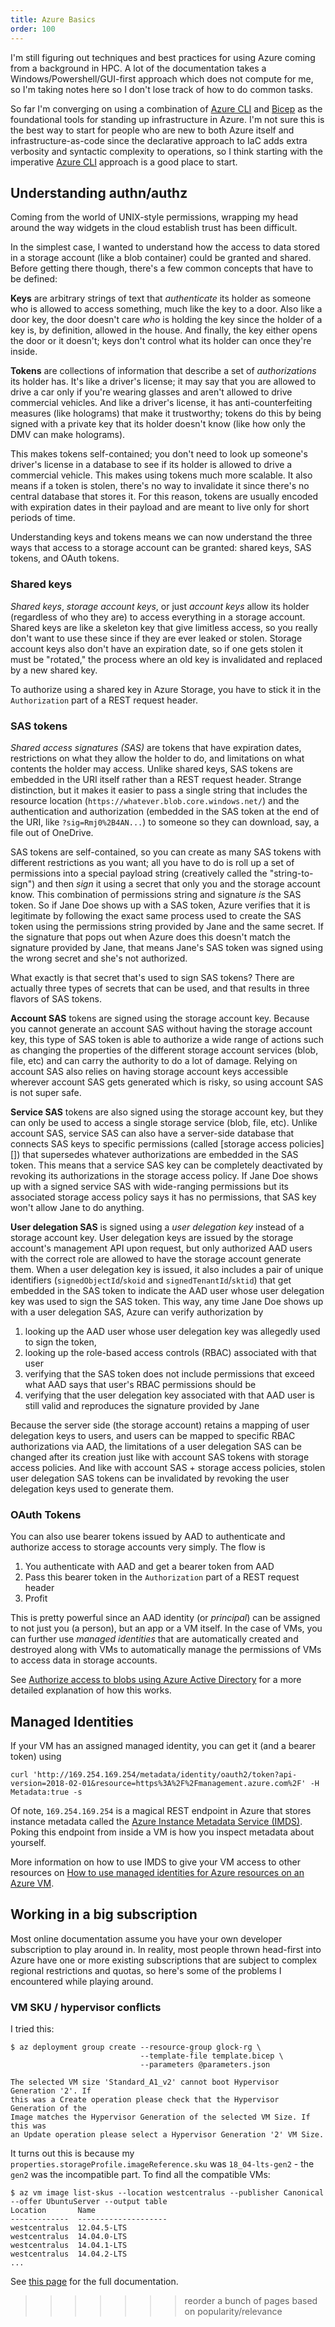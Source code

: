 ```yaml
---
title: Azure Basics
order: 100
---
```


I'm still figuring out techniques and best practices for using Azure coming from
a background in HPC.  A lot of the documentation takes a
Windows/Powershell/GUI-first approach which does not compute for me, so I'm
taking notes here so I don't lose track of how to do common tasks.

So far I'm converging on using a combination of [Azure CLI][] and [Bicep][] as
the foundational tools for standing up infrastructure in Azure.  I'm not sure
this is the best way to start for people who are new to both Azure itself and
infrastructure-as-code since the declarative approach to IaC adds extra
verbosity and syntactic complexity to operations, so I think starting with the
imperative [Azure CLI][] approach is a good place to start.

[Azure CLI]: https://docs.microsoft.com/en-us/cli/azure/
[Bicep]: https://docs.microsoft.com/en-us/azure/azure-resource-manager/bicep/overview

## Understanding authn/authz

Coming from the world of UNIX-style permissions, wrapping my head around the way
widgets in the cloud establish trust has been difficult.

In the simplest case, I wanted to understand how the access to data stored in
a storage account (like a blob container) could be granted and shared.  Before
getting there though, there's a few common concepts that have to be defined:

**Keys** are arbitrary strings of text that _authenticate_ its holder as
someone who is allowed to access something, much like the key to a door.
Also like a door key, the door doesn't care _who_ is holding the key since
the holder of a key is, by definition, allowed in the house.  And finally,
the key either opens the door or it doesn't; keys don't control what its
holder can once they're inside.

**Tokens** are collections of information that describe a set of
_authorizations_ its holder has.  It's like a driver's license; it may say
that you are allowed to drive a car only if you're wearing glasses and aren't
allowed to drive commercial vehicles.  And like a driver's license, it has
anti-counterfeiting measures (like holograms) that make it trustworthy; tokens
do this by being signed with a private key that its holder doesn't know
(like how only the DMV can make holograms).

This makes tokens self-contained; you don't need to look up someone's driver's
license in a database to see if its holder is allowed to drive a commercial
vehicle. This makes using tokens much more scalable. It also means if a token
is stolen, there's no way to invalidate it since there's no central database
that stores it. For this reason, tokens are usually encoded with expiration
dates in their payload and are meant to live only for short periods of time.

Understanding keys and tokens means we can now understand the three ways that
access to a storage account can be granted: shared keys, SAS tokens, and OAuth
tokens.

### Shared keys

_Shared keys_, _storage account keys_, or just _account keys_ allow its holder
(regardless of who they are) to access everything in a storage account.  Shared
keys are like a skeleton key that give limitless access, so you really don't
want to use these since if they are ever leaked or stolen.  Storage account keys
also don't have an expiration date, so if one gets stolen it must be "rotated,"
the process where an old key is invalidated and replaced by a new shared key.

To authorize using a shared key in Azure Storage, you have to stick it in the
`Authorization` part of a REST request header.

### SAS tokens

_Shared access signatures (SAS)_ are tokens that have expiration dates,
restrictions on what they allow the holder to do, and limitations on what
contents the holder may access.  Unlike shared keys, SAS tokens are embedded in
the URI itself rather than a REST request header.  Strange distinction, but it
makes it easier to pass a single string that includes the resource location
(`https://whatever.blob.core.windows.net/`) and the authentication and
authorization (embedded in the SAS token at the end of the URI, like
`?sig=Rmj0%2B4AN...`) to someone so they can download, say, a file out of
OneDrive.

SAS tokens are self-contained, so you can create as many SAS tokens with
different restrictions as you want; all you have to do is roll up a set of
permissions into a special payload string (creatively called the
"string-to-sign") and then _sign_ it using a secret that only you and the
storage account know.  This combination of permissions string and signature
_is_ the SAS token.  So if Jane Doe shows up with a SAS token, Azure verifies
that it is legitimate by following the exact same process used to create the SAS
token using the permissions string provided by Jane and the same secret.  If
the signature that pops out when Azure does this doesn't match the signature
provided by Jane, that means Jane's SAS token was signed using the wrong
secret and she's not authorized.

What exactly is that secret that's used to sign SAS tokens?  There are actually
three types of secrets that can be used, and that results in three flavors of
SAS tokens.

**Account SAS** tokens are signed using the storage account key.  Because you
cannot generate an account SAS without having the storage account key, this
type of SAS token is able to authorize a wide range of actions such as changing
the properties of the different storage account services (blob, file, etc) and
can carry the authority to do a lot of damage. Relying on account SAS also
relies on having storage account keys accessible wherever account SAS gets
generated which is risky, so using account SAS is not super safe.

**Service SAS** tokens are also signed using the storage account key, but they
can only be used to access a single storage service (blob, file, etc). Unlike
account SAS, service SAS can also have a server-side database that connects SAS
keys to specific permissions (called [storage access policies][]) that
supersedes whatever authorizations are embedded in the SAS token. This means
that a service SAS key can be completely deactivated by revoking its
authorizations in the storage access policy. If Jane Doe shows up with a signed
service SAS with wide-ranging permissions but its associated storage access
policy says it has no permissions, that SAS key won't allow Jane to do anything.

**User delegation SAS** is signed using a _user delegation key_ instead of a
storage account key. User delegation keys are issued by the storage account's
management API upon request, but only authorized AAD users with the correct role
are allowed to have the storage account generate them.  When a user delegation
key is issued, it also includes a pair of unique identifiers
(`signedObjectId`/`skoid` and `signedTenantId`/`sktid`) that get embedded in
the SAS token to indicate the AAD user whose user delegation key was used to
sign the SAS token.  This way, any time Jane Doe shows up with a user
delegation SAS, Azure can verify authorization by

1. looking up the AAD user whose user delegation key was allegedly used to sign
   the token,
2. looking up the role-based access controls (RBAC) associated with that user
3. verifying that the SAS token does not include permissions that exceed what
   AAD says that user's RBAC permissions should be
4. verifying that the user delegation key associated with that AAD user is still
   valid and reproduces the signature provided by Jane

Because the server side (the storage account) retains a mapping of user
delegation keys to users, and users can be mapped to specific RBAC
authorizations via AAD, the limitations of a user delegation SAS can be changed
after its creation just like with account SAS tokens with storage access
policies. And like with account SAS + storage access policies, stolen user
delegation SAS tokens can be invalidated by revoking the user delegation keys
used to generate them.

[stored access policies]: https://docs.microsoft.com/en-us/rest/api/storageservices/define-stored-access-policy

### OAuth Tokens

You can also use bearer tokens issued by AAD to authenticate and authorize
access to storage accounts very simply.  The flow is

1. You authenticate with AAD and get a bearer token from AAD
2. Pass this bearer token in the `Authorization` part of a REST request header
3. Profit

This is pretty powerful since an AAD identity (or _principal_) can be assigned
to not just you (a person), but an app or a VM itself.  In the case of VMs, you
can further use _managed identities_ that are automatically created and
destroyed along with VMs to automatically manage the permissions of VMs to
access data in storage accounts.

See [Authorize access to blobs using Azure Active Directory][] for a more
detailed explanation of how this works.

[Authorize access to blobs using Azure Active Directory]: https://learn.microsoft.com/en-us/azure/storage/blobs/authorize-access-azure-active-directory

## Managed Identities

If your VM has an assigned managed identity, you can get it (and a bearer token)
using

```
curl 'http://169.254.169.254/metadata/identity/oauth2/token?api-version=2018-02-01&resource=https%3A%2F%2Fmanagement.azure.com%2F' -H Metadata:true -s
```

Of note, `169.254.169.254` is a magical REST endpoint in Azure that stores
instance metadata called the [Azure Instance Metadata Service (IMDS)][imds].
Poking this endpoint from inside a VM is how you inspect metadata about
yourself.

More information on how to use IMDS to give your VM access to other resources
on [How to use managed identities for Azure resources on an Azure VM][].

[How to use managed identities for Azure resources on an Azure VM]: https://docs.microsoft.com/en-us/azure/active-directory/managed-identities-azure-resources/how-to-use-vm-token
[imds]: https://learn.microsoft.com/en-us/azure/virtual-machines/linux/instance-metadata-service

## Working in a big subscription

Most online documentation assume you have your own developer subscription to
play around in.  In reality, most people thrown head-first into Azure have one
or more existing subscriptions that are subject to complex regional restrictions
and quotas, so here's some of the problems I encountered while playing around.

### VM SKU / hypervisor conflicts

I tried this:

```
$ az deployment group create --resource-group glock-rg \
                             --template-file template.bicep \
                             --parameters @parameters.json

The selected VM size 'Standard_A1_v2' cannot boot Hypervisor Generation '2'. If
this was a Create operation please check that the Hypervisor Generation of the
Image matches the Hypervisor Generation of the selected VM Size. If this was
an Update operation please select a Hypervisor Generation '2' VM Size.
```

It turns out this is because my `properties.storageProfile.imageReference.sku`
was `18_04-lts-gen2` - the `gen2` was the incompatible part.  To find all the
compatible VMs:

```
$ az vm image list-skus --location westcentralus --publisher Canonical --offer UbuntuServer --output table
Location       Name
-------------  --------------------
westcentralus  12.04.5-LTS
westcentralus  14.04.0-LTS
westcentralus  14.04.1-LTS
westcentralus  14.04.2-LTS
...
```

See [this page](https://docs.microsoft.com/en-us/azure/virtual-machines/linux/cli-ps-findimage) for the full documentation.
>>>>>>> reorder a bunch of pages based on popularity/relevance
